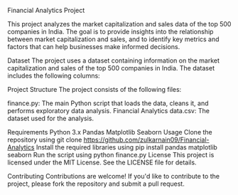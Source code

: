 Financial Analytics Project

This project analyzes the market capitalization and sales data of the top 500 companies in India. The goal is to provide insights into the relationship between market capitalization and sales, and to identify key metrics and factors that can help businesses make informed decisions.

Dataset
The project uses a dataset containing information on the market capitalization and sales of the top 500 companies in India. The dataset includes the following columns:

Project Structure
The project consists of the following files:

finance.py: The main Python script that loads the data, cleans it, and performs exploratory data analysis.
Financial Analytics data.csv: The dataset used for the analysis.

Requirements
Python 3.x
Pandas
Matplotlib
Seaborn
Usage
Clone the repository using git clone https://github.com/zulkarnain09/Financial-Analytics
Install the required libraries using pip install pandas matplotlib seaborn
Run the script using python finance.py
License
This project is licensed under the MIT License. See the LICENSE file for details.

Contributing
Contributions are welcome! If you'd like to contribute to the project, please fork the repository and submit a pull request.
